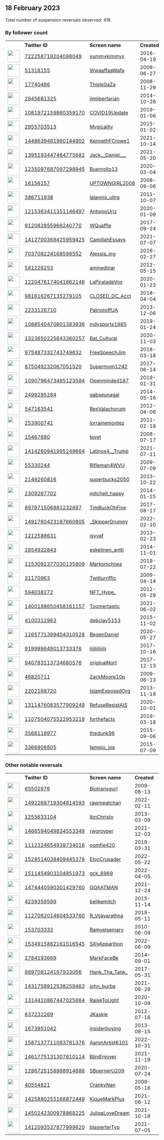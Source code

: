 
## 18 February 2023
Total number of suspension reversals observed: 418.

### By follower count
<table><tr><th></th><th align="left">Twitter ID</th><th align="left">Screen name</th>
<th align="left">Created</th><th align="left">Status</th><th align="left">Suspended</th><th align="left">Followers</th>
<tr><td><a href="https://pbs.twimg.com/profile_images/1511937337948733444/gpIXYTRl_normal.jpg"><img src="https://pbs.twimg.com/profile_images/1511937337948733444/gpIXYTRl_normal.jpg" width="40px" height="40px" align="center"/></a></td><td><a href="https://twitter.com/intent/user?user_id=722258719204098049">722258719204098049</a></td><td><a href="https://twitter.com/yummykimmyx">yummykimmyx</a></td><td>2016-04-19</td><td align="center"></td><td>2023-01-27</td><td>1546511</td></tr>
<tr><td><a href="https://pbs.twimg.com/profile_images/1554865067216277504/5cUtyi30_normal.jpg"><img src="https://pbs.twimg.com/profile_images/1554865067216277504/5cUtyi30_normal.jpg" width="40px" height="40px" align="center"/></a></td><td><a href="https://twitter.com/intent/user?user_id=51318155">51318155</a></td><td><a href="https://twitter.com/WwaaffaaWafa">WwaaffaaWafa</a></td><td>2009-06-27</td><td align="center"></td><td>2022-09-10</td><td>80737</td></tr>
<tr><td><a href="https://pbs.twimg.com/profile_images/780772982306267136/MDy54hwv_normal.jpg"><img src="https://pbs.twimg.com/profile_images/780772982306267136/MDy54hwv_normal.jpg" width="40px" height="40px" align="center"/></a></td><td><a href="https://twitter.com/intent/user?user_id=17740486">17740486</a></td><td><a href="https://twitter.com/ThisIsGaZa">ThisIsGaZa</a></td><td>2008-11-29</td><td align="center"></td><td></td><td>79696</td></tr>
<tr><td><a href="https://pbs.twimg.com/profile_images/1626832031291428864/FINrcE4g_normal.jpg"><img src="https://pbs.twimg.com/profile_images/1626832031291428864/FINrcE4g_normal.jpg" width="40px" height="40px" align="center"/></a></td><td><a href="https://twitter.com/intent/user?user_id=2845681325">2845681325</a></td><td><a href="https://twitter.com/jimlibertarian">jimlibertarian</a></td><td>2014-10-26</td><td align="center"></td><td></td><td>79065</td></tr>
<tr><td><a href="https://pbs.twimg.com/profile_images/1228679128515272705/k6z4OUS9_normal.jpg"><img src="https://pbs.twimg.com/profile_images/1228679128515272705/k6z4OUS9_normal.jpg" width="40px" height="40px" align="center"/></a></td><td><a href="https://twitter.com/intent/user?user_id=1081972159860359170">1081972159860359170</a></td><td><a href="https://twitter.com/COVID19Update">COVID19Update</a></td><td>2019-01-06</td><td align="center"></td><td></td><td>67640</td></tr>
<tr><td><a href="https://pbs.twimg.com/profile_images/1623169608822984704/HJKkHF2V_normal.jpg"><img src="https://pbs.twimg.com/profile_images/1623169608822984704/HJKkHF2V_normal.jpg" width="40px" height="40px" align="center"/></a></td><td><a href="https://twitter.com/intent/user?user_id=2955703513">2955703513</a></td><td><a href="https://twitter.com/Mvsicality">Mvsicality</a></td><td>2015-01-02</td><td align="center"></td><td></td><td>60576</td></tr>
<tr><td><a href="https://pbs.twimg.com/profile_images/1448641018560237572/DJZccGmd_normal.jpg"><img src="https://pbs.twimg.com/profile_images/1448641018560237572/DJZccGmd_normal.jpg" width="40px" height="40px" align="center"/></a></td><td><a href="https://twitter.com/intent/user?user_id=1448639481960144902">1448639481960144902</a></td><td><a href="https://twitter.com/KennethFCrowe1">KennethFCrowe1</a></td><td>2021-10-14</td><td align="center"></td><td>2023-02-14</td><td>57304</td></tr>
<tr><td><a href="https://pbs.twimg.com/profile_images/1409476105774456833/z-n6mRjd_normal.jpg"><img src="https://pbs.twimg.com/profile_images/1409476105774456833/z-n6mRjd_normal.jpg" width="40px" height="40px" align="center"/></a></td><td><a href="https://twitter.com/intent/user?user_id=1395193447464775682">1395193447464775682</a></td><td><a href="https://twitter.com/Jack__Daniel___">Jack__Daniel___</a></td><td>2021-05-20</td><td align="center"></td><td>2022-12-11</td><td>49251</td></tr>
<tr><td><a href="https://pbs.twimg.com/profile_images/1411307476499288070/a5rYLKjO_normal.jpg"><img src="https://pbs.twimg.com/profile_images/1411307476499288070/a5rYLKjO_normal.jpg" width="40px" height="40px" align="center"/></a></td><td><a href="https://twitter.com/intent/user?user_id=1235097687097298945">1235097687097298945</a></td><td><a href="https://twitter.com/Buenrollo13">Buenrollo13</a></td><td>2020-03-04</td><td align="center"></td><td>2022-07-29</td><td>22020</td></tr>
<tr><td><a href="https://pbs.twimg.com/profile_images/59558358/DSC07466_normal.JPG"><img src="https://pbs.twimg.com/profile_images/59558358/DSC07466_normal.JPG" width="40px" height="40px" align="center"/></a></td><td><a href="https://twitter.com/intent/user?user_id=16156157">16156157</a></td><td><a href="https://twitter.com/UPTOWNGIRL2008">UPTOWNGIRL2008</a></td><td>2008-09-06</td><td align="center"></td><td>2022-07-13</td><td>14307</td></tr>
<tr><td><a href="https://pbs.twimg.com/profile_images/1626864793293406209/C_IX5-Ng_normal.jpg"><img src="https://pbs.twimg.com/profile_images/1626864793293406209/C_IX5-Ng_normal.jpg" width="40px" height="40px" align="center"/></a></td><td><a href="https://twitter.com/intent/user?user_id=386711938">386711938</a></td><td><a href="https://twitter.com/lalannis_ultra">lalannis_ultra</a></td><td>2011-10-07</td><td align="center"></td><td>2022-05-05</td><td>12306</td></tr>
<tr><td><a href="https://pbs.twimg.com/profile_images/1627657464848982016/-COXalGc_normal.jpg"><img src="https://pbs.twimg.com/profile_images/1627657464848982016/-COXalGc_normal.jpg" width="40px" height="40px" align="center"/></a></td><td><a href="https://twitter.com/intent/user?user_id=1215363411351146497">1215363411351146497</a></td><td><a href="https://twitter.com/AntonioUriz">AntonioUriz</a></td><td>2020-01-09</td><td align="center"></td><td>2022-08-02</td><td>12099</td></tr>
<tr><td><a href="https://pbs.twimg.com/profile_images/1583897994314727424/_4tXbxDz_normal.jpg"><img src="https://pbs.twimg.com/profile_images/1583897994314727424/_4tXbxDz_normal.jpg" width="40px" height="40px" align="center"/></a></td><td><a href="https://twitter.com/intent/user?user_id=912082855966240770">912082855966240770</a></td><td><a href="https://twitter.com/WQuaffle">WQuaffle</a></td><td>2017-09-24</td><td align="center"></td><td>2023-01-27</td><td>12058</td></tr>
<tr><td><a href="https://pbs.twimg.com/profile_images/1584529807320223744/FLBZo9Ul_normal.jpg"><img src="https://pbs.twimg.com/profile_images/1584529807320223744/FLBZo9Ul_normal.jpg" width="40px" height="40px" align="center"/></a></td><td><a href="https://twitter.com/intent/user?user_id=1412700368425959425">1412700368425959425</a></td><td><a href="https://twitter.com/CamillahEssays">CamillahEssays</a></td><td>2021-07-07</td><td align="center"></td><td>2022-10-25</td><td>11956</td></tr>
<tr><td><a href="https://pbs.twimg.com/profile_images/1504474320927567883/2D8baEEG_normal.jpg"><img src="https://pbs.twimg.com/profile_images/1504474320927567883/2D8baEEG_normal.jpg" width="40px" height="40px" align="center"/></a></td><td><a href="https://twitter.com/intent/user?user_id=703708224168599552">703708224168599552</a></td><td><a href="https://twitter.com/Alessia_ing">Alessia_ing</a></td><td>2016-02-27</td><td align="center"></td><td>2022-07-26</td><td>11941</td></tr>
<tr><td><a href="https://pbs.twimg.com/profile_images/1625674333564592128/EeNDT1Dj_normal.jpg"><img src="https://pbs.twimg.com/profile_images/1625674333564592128/EeNDT1Dj_normal.jpg" width="40px" height="40px" align="center"/></a></td><td><a href="https://twitter.com/intent/user?user_id=581228253">581228253</a></td><td><a href="https://twitter.com/aminedinar">aminedinar</a></td><td>2012-05-15</td><td align="center"></td><td>2023-02-12</td><td>11467</td></tr>
<tr><td><a href="https://pbs.twimg.com/profile_images/1552555791890223105/jL2h1v_j_normal.jpg"><img src="https://pbs.twimg.com/profile_images/1552555791890223105/jL2h1v_j_normal.jpg" width="40px" height="40px" align="center"/></a></td><td><a href="https://twitter.com/intent/user?user_id=1220476174041862146">1220476174041862146</a></td><td><a href="https://twitter.com/LaPiratadeVox">LaPiratadeVox</a></td><td>2020-01-23</td><td align="center"></td><td>2022-08-06</td><td>11432</td></tr>
<tr><td><a href="https://pbs.twimg.com/profile_images/1302844982349328384/MnRTt5sW_normal.jpg"><img src="https://pbs.twimg.com/profile_images/1302844982349328384/MnRTt5sW_normal.jpg" width="40px" height="40px" align="center"/></a></td><td><a href="https://twitter.com/intent/user?user_id=981616267135279105">981616267135279105</a></td><td><a href="https://twitter.com/CLOSED_DC_Acct">CLOSED_DC_Acct</a></td><td>2018-04-04</td><td align="center">🔒</td><td></td><td>11158</td></tr>
<tr><td><a href="https://pbs.twimg.com/profile_images/862374780892315648/q-4m-RdW_normal.jpg"><img src="https://pbs.twimg.com/profile_images/862374780892315648/q-4m-RdW_normal.jpg" width="40px" height="40px" align="center"/></a></td><td><a href="https://twitter.com/intent/user?user_id=2233126710">2233126710</a></td><td><a href="https://twitter.com/PatriotoffUA">PatriotoffUA</a></td><td>2013-12-06</td><td align="center"></td><td>2022-04-04</td><td>10686</td></tr>
<tr><td><a href="https://pbs.twimg.com/profile_images/1481886049278169089/fQTVOSPZ_normal.jpg"><img src="https://pbs.twimg.com/profile_images/1481886049278169089/fQTVOSPZ_normal.jpg" width="40px" height="40px" align="center"/></a></td><td><a href="https://twitter.com/intent/user?user_id=1088540470601383936">1088540470601383936</a></td><td><a href="https://twitter.com/indysports1985">indysports1985</a></td><td>2019-01-24</td><td align="center"></td><td>2022-10-02</td><td>10280</td></tr>
<tr><td><a href="https://pbs.twimg.com/profile_images/1454224669347926026/4TjhlMHz_normal.jpg"><img src="https://pbs.twimg.com/profile_images/1454224669347926026/4TjhlMHz_normal.jpg" width="40px" height="40px" align="center"/></a></td><td><a href="https://twitter.com/intent/user?user_id=1323650225643360257">1323650225643360257</a></td><td><a href="https://twitter.com/Bat_Cultural">Bat_Cultural</a></td><td>2020-11-03</td><td align="center"></td><td></td><td>10225</td></tr>
<tr><td><a href="https://pbs.twimg.com/profile_images/1063962833128308739/BBrFUpQA_normal.jpg"><img src="https://pbs.twimg.com/profile_images/1063962833128308739/BBrFUpQA_normal.jpg" width="40px" height="40px" align="center"/></a></td><td><a href="https://twitter.com/intent/user?user_id=975487332743749632">975487332743749632</a></td><td><a href="https://twitter.com/FreeSpeechJim">FreeSpeechJim</a></td><td>2018-03-18</td><td align="center"></td><td></td><td>10197</td></tr>
<tr><td><a href="https://pbs.twimg.com/profile_images/1296822178365739010/YehFAwAK_normal.jpg"><img src="https://pbs.twimg.com/profile_images/1296822178365739010/YehFAwAK_normal.jpg" width="40px" height="40px" align="center"/></a></td><td><a href="https://twitter.com/intent/user?user_id=875049232067051520">875049232067051520</a></td><td><a href="https://twitter.com/Supermom1242">Supermom1242</a></td><td>2017-06-14</td><td align="center"></td><td></td><td>9116</td></tr>
<tr><td><a href="https://pbs.twimg.com/profile_images/1610151960698814466/g9ZNTqK5_normal.jpg"><img src="https://pbs.twimg.com/profile_images/1610151960698814466/g9ZNTqK5_normal.jpg" width="40px" height="40px" align="center"/></a></td><td><a href="https://twitter.com/intent/user?user_id=1090796473485123584">1090796473485123584</a></td><td><a href="https://twitter.com/Openminded187">Openminded187</a></td><td>2019-01-31</td><td align="center"></td><td>2023-01-20</td><td>8093</td></tr>
<tr><td><a href="https://pbs.twimg.com/profile_images/1626948223091736577/tnEDCjTq_normal.jpg"><img src="https://pbs.twimg.com/profile_images/1626948223091736577/tnEDCjTq_normal.jpg" width="40px" height="40px" align="center"/></a></td><td><a href="https://twitter.com/intent/user?user_id=2499295284">2499295284</a></td><td><a href="https://twitter.com/gabseunagal">gabseunagal</a></td><td>2014-05-16</td><td align="center"></td><td></td><td>8034</td></tr>
<tr><td><a href="https://pbs.twimg.com/profile_images/835012225765036033/S78MSyrn_normal.jpg"><img src="https://pbs.twimg.com/profile_images/835012225765036033/S78MSyrn_normal.jpg" width="40px" height="40px" align="center"/></a></td><td><a href="https://twitter.com/intent/user?user_id=547163541">547163541</a></td><td><a href="https://twitter.com/RexValachorum">RexValachorum</a></td><td>2012-04-06</td><td align="center"></td><td></td><td>7291</td></tr>
<tr><td><a href="https://pbs.twimg.com/profile_images/1542193366091194373/8HUoudnC_normal.jpg"><img src="https://pbs.twimg.com/profile_images/1542193366091194373/8HUoudnC_normal.jpg" width="40px" height="40px" align="center"/></a></td><td><a href="https://twitter.com/intent/user?user_id=253900741">253900741</a></td><td><a href="https://twitter.com/lorrainemontez">lorrainemontez</a></td><td>2011-02-18</td><td align="center"></td><td>2022-08-04</td><td>7215</td></tr>
<tr><td><a href="https://pbs.twimg.com/profile_images/1478924938388017153/NXg2sCOM_normal.jpg"><img src="https://pbs.twimg.com/profile_images/1478924938388017153/NXg2sCOM_normal.jpg" width="40px" height="40px" align="center"/></a></td><td><a href="https://twitter.com/intent/user?user_id=15467680">15467680</a></td><td><a href="https://twitter.com/tevet">tevet</a></td><td>2008-07-17</td><td align="center"></td><td>2022-07-19</td><td>7056</td></tr>
<tr><td><a href="https://pbs.twimg.com/profile_images/1556969531184222210/vUT9KuQX_normal.jpg"><img src="https://pbs.twimg.com/profile_images/1556969531184222210/vUT9KuQX_normal.jpg" width="40px" height="40px" align="center"/></a></td><td><a href="https://twitter.com/intent/user?user_id=1414260941995249664">1414260941995249664</a></td><td><a href="https://twitter.com/Latinos4__Trump">Latinos4__Trump</a></td><td>2021-07-11</td><td align="center"></td><td>2022-09-22</td><td>6965</td></tr>
<tr><td><a href="https://pbs.twimg.com/profile_images/378800000013022986/5689c36ac6a9fcb488f856b0b06161b6_normal.jpeg"><img src="https://pbs.twimg.com/profile_images/378800000013022986/5689c36ac6a9fcb488f856b0b06161b6_normal.jpeg" width="40px" height="40px" align="center"/></a></td><td><a href="https://twitter.com/intent/user?user_id=55330244">55330244</a></td><td><a href="https://twitter.com/Rifleman4WVU">Rifleman4WVU</a></td><td>2009-07-09</td><td align="center"></td><td>2022-03-16</td><td>6753</td></tr>
<tr><td><a href="https://pbs.twimg.com/profile_images/657330735611781120/CX9va93Y_normal.jpg"><img src="https://pbs.twimg.com/profile_images/657330735611781120/CX9va93Y_normal.jpg" width="40px" height="40px" align="center"/></a></td><td><a href="https://twitter.com/intent/user?user_id=2149260816">2149260816</a></td><td><a href="https://twitter.com/superbucks2050">superbucks2050</a></td><td>2013-10-22</td><td align="center"></td><td></td><td>6439</td></tr>
<tr><td><a href="https://pbs.twimg.com/profile_images/1179396927563194369/FXtW34qy_normal.jpg"><img src="https://pbs.twimg.com/profile_images/1179396927563194369/FXtW34qy_normal.jpg" width="40px" height="40px" align="center"/></a></td><td><a href="https://twitter.com/intent/user?user_id=2309267702">2309267702</a></td><td><a href="https://twitter.com/mitchell_happy">mitchell_happy</a></td><td>2014-01-25</td><td align="center"></td><td></td><td>6181</td></tr>
<tr><td><a href="https://pbs.twimg.com/profile_images/1104829380096778240/ZAoFuGsn_normal.png"><img src="https://pbs.twimg.com/profile_images/1104829380096778240/ZAoFuGsn_normal.png" width="40px" height="40px" align="center"/></a></td><td><a href="https://twitter.com/intent/user?user_id=897971506881232897">897971506881232897</a></td><td><a href="https://twitter.com/TimBuckOhFive">TimBuckOhFive</a></td><td>2017-08-17</td><td align="center"></td><td></td><td>5981</td></tr>
<tr><td><a href="https://pbs.twimg.com/profile_images/1627018273819615232/msLNTYwv_normal.jpg"><img src="https://pbs.twimg.com/profile_images/1627018273819615232/msLNTYwv_normal.jpg" width="40px" height="40px" align="center"/></a></td><td><a href="https://twitter.com/intent/user?user_id=1491760423187660805">1491760423187660805</a></td><td><a href="https://twitter.com/_SkipperGrumpy">_SkipperGrumpy</a></td><td>2022-02-10</td><td align="center"></td><td>2022-05-03</td><td>5649</td></tr>
<tr><td><a href="https://pbs.twimg.com/profile_images/1496795034821312512/2-mg8uJP_normal.jpg"><img src="https://pbs.twimg.com/profile_images/1496795034821312512/2-mg8uJP_normal.jpg" width="40px" height="40px" align="center"/></a></td><td><a href="https://twitter.com/intent/user?user_id=1212588631">1212588631</a></td><td><a href="https://twitter.com/isyyaf">isyyaf</a></td><td>2013-02-23</td><td align="center"></td><td>2022-06-12</td><td>5411</td></tr>
<tr><td><a href="https://pbs.twimg.com/profile_images/1121070648632258561/b-hWYuoE_normal.png"><img src="https://pbs.twimg.com/profile_images/1121070648632258561/b-hWYuoE_normal.png" width="40px" height="40px" align="center"/></a></td><td><a href="https://twitter.com/intent/user?user_id=2854922843">2854922843</a></td><td><a href="https://twitter.com/eskelinen_antti">eskelinen_antti</a></td><td>2014-11-01</td><td align="center"></td><td>2022-10-09</td><td>4737</td></tr>
<tr><td><a href="https://pbs.twimg.com/profile_images/1542194870177128454/qMYeKz6u_normal.jpg"><img src="https://pbs.twimg.com/profile_images/1542194870177128454/qMYeKz6u_normal.jpg" width="40px" height="40px" align="center"/></a></td><td><a href="https://twitter.com/intent/user?user_id=1153092377030135809">1153092377030135809</a></td><td><a href="https://twitter.com/Markonichiwa">Markonichiwa</a></td><td>2019-07-22</td><td align="center"></td><td>2022-07-20</td><td>4503</td></tr>
<tr><td><a href="https://pbs.twimg.com/profile_images/901149365560934400/uAxFUEtj_normal.jpg"><img src="https://pbs.twimg.com/profile_images/901149365560934400/uAxFUEtj_normal.jpg" width="40px" height="40px" align="center"/></a></td><td><a href="https://twitter.com/intent/user?user_id=31170963">31170963</a></td><td><a href="https://twitter.com/Twitturriffic">Twitturriffic</a></td><td>2009-04-14</td><td align="center"></td><td></td><td>4447</td></tr>
<tr><td><a href="https://pbs.twimg.com/profile_images/1605891835737640960/ZeiOpPOa_normal.png"><img src="https://pbs.twimg.com/profile_images/1605891835737640960/ZeiOpPOa_normal.png" width="40px" height="40px" align="center"/></a></td><td><a href="https://twitter.com/intent/user?user_id=594038272">594038272</a></td><td><a href="https://twitter.com/NFT_Hype_">NFT_Hype_</a></td><td>2012-05-29</td><td align="center"></td><td>2023-02-18</td><td>4405</td></tr>
<tr><td><a href="https://pbs.twimg.com/profile_images/1478389137484959751/eVDzP4Rg_normal.jpg"><img src="https://pbs.twimg.com/profile_images/1478389137484959751/eVDzP4Rg_normal.jpg" width="40px" height="40px" align="center"/></a></td><td><a href="https://twitter.com/intent/user?user_id=1400188650458161157">1400188650458161157</a></td><td><a href="https://twitter.com/Toomertastic">Toomertastic</a></td><td>2021-06-02</td><td align="center">🔒</td><td>2022-03-22</td><td>4123</td></tr>
<tr><td><a href="https://pbs.twimg.com/profile_images/1048663201414631424/7DLAtTPY_normal.jpg"><img src="https://pbs.twimg.com/profile_images/1048663201414631424/7DLAtTPY_normal.jpg" width="40px" height="40px" align="center"/></a></td><td><a href="https://twitter.com/intent/user?user_id=4100312963">4100312963</a></td><td><a href="https://twitter.com/debclay5153">debclay5153</a></td><td>2015-11-02</td><td align="center"></td><td></td><td>3953</td></tr>
<tr><td><a href="https://pbs.twimg.com/profile_images/1316184087632248837/4NFHd43w_normal.jpg"><img src="https://pbs.twimg.com/profile_images/1316184087632248837/4NFHd43w_normal.jpg" width="40px" height="40px" align="center"/></a></td><td><a href="https://twitter.com/intent/user?user_id=1265771399404310528">1265771399404310528</a></td><td><a href="https://twitter.com/BegenDaniel">BegenDaniel</a></td><td>2020-05-27</td><td align="center"></td><td>2022-06-10</td><td>3800</td></tr>
<tr><td><a href="https://pbs.twimg.com/profile_images/1482050016088895489/V1REEdfl_normal.jpg"><img src="https://pbs.twimg.com/profile_images/1482050016088895489/V1REEdfl_normal.jpg" width="40px" height="40px" align="center"/></a></td><td><a href="https://twitter.com/intent/user?user_id=919999949013733376">919999949013733376</a></td><td><a href="https://twitter.com/lijilijlijilij">lijilijlijilij</a></td><td>2017-10-16</td><td align="center"></td><td>2022-08-04</td><td>3679</td></tr>
<tr><td><a href="https://pbs.twimg.com/profile_images/992878032514945025/4m6TyAo5_normal.jpg"><img src="https://pbs.twimg.com/profile_images/992878032514945025/4m6TyAo5_normal.jpg" width="40px" height="40px" align="center"/></a></td><td><a href="https://twitter.com/intent/user?user_id=940783113734680576">940783113734680576</a></td><td><a href="https://twitter.com/originalNort">originalNort</a></td><td>2017-12-13</td><td align="center"></td><td></td><td>3640</td></tr>
<tr><td><a href="https://pbs.twimg.com/profile_images/1627919614712725504/Xis7emXT_normal.jpg"><img src="https://pbs.twimg.com/profile_images/1627919614712725504/Xis7emXT_normal.jpg" width="40px" height="40px" align="center"/></a></td><td><a href="https://twitter.com/intent/user?user_id=46820711">46820711</a></td><td><a href="https://twitter.com/ZackMoore10p">ZackMoore10p</a></td><td>2009-06-13</td><td align="center"></td><td></td><td>3459</td></tr>
<tr><td><a href="https://pbs.twimg.com/profile_images/378800000761173930/998db82bd0db864a1caeda30eef63ffb_normal.png"><img src="https://pbs.twimg.com/profile_images/378800000761173930/998db82bd0db864a1caeda30eef63ffb_normal.png" width="40px" height="40px" align="center"/></a></td><td><a href="https://twitter.com/intent/user?user_id=2202168720">2202168720</a></td><td><a href="https://twitter.com/IslamExposedOrg">IslamExposedOrg</a></td><td>2013-11-18</td><td align="center"></td><td></td><td>3313</td></tr>
<tr><td><a href="https://pbs.twimg.com/profile_images/1527255415117185030/l95p95Hl_normal.jpg"><img src="https://pbs.twimg.com/profile_images/1527255415117185030/l95p95Hl_normal.jpg" width="40px" height="40px" align="center"/></a></td><td><a href="https://twitter.com/intent/user?user_id=1311476083577909249">1311476083577909249</a></td><td><a href="https://twitter.com/RefuseResistAIS">RefuseResistAIS</a></td><td>2020-10-01</td><td align="center"></td><td>2022-07-10</td><td>3286</td></tr>
<tr><td><a href="https://pbs.twimg.com/profile_images/1626795156291850240/Yl_P7zzN_normal.jpg"><img src="https://pbs.twimg.com/profile_images/1626795156291850240/Yl_P7zzN_normal.jpg" width="40px" height="40px" align="center"/></a></td><td><a href="https://twitter.com/intent/user?user_id=1107504075522953218">1107504075522953218</a></td><td><a href="https://twitter.com/forthefacts">forthefacts</a></td><td>2019-03-18</td><td align="center"></td><td>2023-02-11</td><td>3270</td></tr>
<tr><td><a href="https://pbs.twimg.com/profile_images/1315087655932235777/K5GIr-dU_normal.jpg"><img src="https://pbs.twimg.com/profile_images/1315087655932235777/K5GIr-dU_normal.jpg" width="40px" height="40px" align="center"/></a></td><td><a href="https://twitter.com/intent/user?user_id=3566118977">3566118977</a></td><td><a href="https://twitter.com/thedunk96">thedunk96</a></td><td>2015-09-06</td><td align="center"></td><td></td><td>3257</td></tr>
<tr><td><a href="https://pbs.twimg.com/profile_images/1444376943776915463/muaynUr-_normal.jpg"><img src="https://pbs.twimg.com/profile_images/1444376943776915463/muaynUr-_normal.jpg" width="40px" height="40px" align="center"/></a></td><td><a href="https://twitter.com/intent/user?user_id=3366908805">3366908805</a></td><td><a href="https://twitter.com/tempio_joe">tempio_joe</a></td><td>2015-07-09</td><td align="center"></td><td>2022-07-17</td><td>3235</td></tr>
</table>

### Other notable reversals
<table><tr><th></th><th align="left">Twitter ID</th><th align="left">Screen name</th>
<th align="left">Created</th><th align="left">Status</th><th align="left">Suspended</th><th align="left">Followers</th>
<tr><td><a href="https://pbs.twimg.com/profile_images/1460730224274862080/5ZcwooMU_normal.jpg"><img src="https://pbs.twimg.com/profile_images/1460730224274862080/5ZcwooMU_normal.jpg" width="40px" height="40px" align="center"/></a></td><td><a href="https://twitter.com/intent/user?user_id=65502976">65502976</a></td><td><a href="https://twitter.com/Biotransgurl">Biotransgurl</a></td><td>2009-08-13</td><td align="center"></td><td>2022-07-13</td><td>1047</td></tr>
<tr><td><a href="https://pbs.twimg.com/profile_images/1627022462717394945/6F3JC5mp_normal.jpg"><img src="https://pbs.twimg.com/profile_images/1627022462717394945/6F3JC5mp_normal.jpg" width="40px" height="40px" align="center"/></a></td><td><a href="https://twitter.com/intent/user?user_id=1492268719304814593">1492268719304814593</a></td><td><a href="https://twitter.com/rawmeatchan">rawmeatchan</a></td><td>2022-02-11</td><td align="center"></td><td>2022-12-19</td><td>273</td></tr>
<tr><td><a href="https://pbs.twimg.com/profile_images/1557462280068952064/3EuNAl58_normal.jpg"><img src="https://pbs.twimg.com/profile_images/1557462280068952064/3EuNAl58_normal.jpg" width="40px" height="40px" align="center"/></a></td><td><a href="https://twitter.com/intent/user?user_id=1255633104">1255633104</a></td><td><a href="https://twitter.com/IbnChristo">IbnChristo</a></td><td>2013-03-09</td><td align="center"></td><td>2022-09-27</td><td>542</td></tr>
<tr><td><a href="https://pbs.twimg.com/profile_images/1498709433089675265/niD4bTF7_normal.jpg"><img src="https://pbs.twimg.com/profile_images/1498709433089675265/niD4bTF7_normal.jpg" width="40px" height="40px" align="center"/></a></td><td><a href="https://twitter.com/intent/user?user_id=1466594049834553349">1466594049834553349</a></td><td><a href="https://twitter.com/rwgroyper">rwgroyper</a></td><td>2021-12-03</td><td align="center"></td><td>2022-12-17</td><td>28</td></tr>
<tr><td><a href="https://pbs.twimg.com/profile_images/1532437456401879047/Zatqrtz5_normal.jpg"><img src="https://pbs.twimg.com/profile_images/1532437456401879047/Zatqrtz5_normal.jpg" width="40px" height="40px" align="center"/></a></td><td><a href="https://twitter.com/intent/user?user_id=1112324654939734016">1112324654939734016</a></td><td><a href="https://twitter.com/oomfie420">oomfie420</a></td><td>2019-03-31</td><td align="center"></td><td>2022-09-22</td><td>322</td></tr>
<tr><td><a href="https://pbs.twimg.com/profile_images/1532852484032577538/cQfVLK41_normal.jpg"><img src="https://pbs.twimg.com/profile_images/1532852484032577538/cQfVLK41_normal.jpg" width="40px" height="40px" align="center"/></a></td><td><a href="https://twitter.com/intent/user?user_id=1528514038409445378">1528514038409445378</a></td><td><a href="https://twitter.com/ElonCrusader">ElonCrusader</a></td><td>2022-05-22</td><td align="center"></td><td>2022-06-13</td><td>104</td></tr>
<tr><td><a href="https://pbs.twimg.com/profile_images/1547393545048399872/I6YSS-A2_normal.jpg"><img src="https://pbs.twimg.com/profile_images/1547393545048399872/I6YSS-A2_normal.jpg" width="40px" height="40px" align="center"/></a></td><td><a href="https://twitter.com/intent/user?user_id=1511454903104851973">1511454903104851973</a></td><td><a href="https://twitter.com/gck_6969">gck_6969</a></td><td>2022-04-05</td><td align="center"></td><td>2023-02-11</td><td>12</td></tr>
<tr><td><a href="https://pbs.twimg.com/profile_images/1549286381905530880/rKcUf4ZE_normal.jpg"><img src="https://pbs.twimg.com/profile_images/1549286381905530880/rKcUf4ZE_normal.jpg" width="40px" height="40px" align="center"/></a></td><td><a href="https://twitter.com/intent/user?user_id=1474440590301429760">1474440590301429760</a></td><td><a href="https://twitter.com/GOAATMAN">GOAATMAN</a></td><td>2021-12-24</td><td align="center"></td><td>2022-07-22</td><td>15</td></tr>
<tr><td><a href="https://pbs.twimg.com/profile_images/1439013563205492738/Y1c73yIF_normal.jpg"><img src="https://pbs.twimg.com/profile_images/1439013563205492738/Y1c73yIF_normal.jpg" width="40px" height="40px" align="center"/></a></td><td><a href="https://twitter.com/intent/user?user_id=4239359599">4239359599</a></td><td><a href="https://twitter.com/belikemitch">belikemitch</a></td><td>2015-11-14</td><td align="center"></td><td>2022-10-05</td><td>96</td></tr>
<tr><td><a href="https://pbs.twimg.com/profile_images/1585683134271594497/uO4j6dIz_normal.jpg"><img src="https://pbs.twimg.com/profile_images/1585683134271594497/uO4j6dIz_normal.jpg" width="40px" height="40px" align="center"/></a></td><td><a href="https://twitter.com/intent/user?user_id=1127062014604533760">1127062014604533760</a></td><td><a href="https://twitter.com/R_Vijayarathna">R_Vijayarathna</a></td><td>2019-05-11</td><td align="center"></td><td>2023-02-07</td><td>2263</td></tr>
<tr><td><a href="https://pbs.twimg.com/profile_images/1560990027089420289/tRPq8NhT_normal.jpg"><img src="https://pbs.twimg.com/profile_images/1560990027089420289/tRPq8NhT_normal.jpg" width="40px" height="40px" align="center"/></a></td><td><a href="https://twitter.com/intent/user?user_id=153703333">153703333</a></td><td><a href="https://twitter.com/Ramyelsemary">Ramyelsemary</a></td><td>2010-06-09</td><td align="center"></td><td>2022-09-23</td><td>2672</td></tr>
<tr><td><a href="https://pbs.twimg.com/profile_images/1550237190755651585/RTkpu_-C_normal.jpg"><img src="https://pbs.twimg.com/profile_images/1550237190755651585/RTkpu_-C_normal.jpg" width="40px" height="40px" align="center"/></a></td><td><a href="https://twitter.com/intent/user?user_id=1534915882161516545">1534915882161516545</a></td><td><a href="https://twitter.com/SiIIyApparition">SiIIyApparition</a></td><td>2022-06-09</td><td align="center">🔒</td><td>2022-07-22</td><td>87</td></tr>
<tr><td><a href="https://pbs.twimg.com/profile_images/1559372594759049216/4Bhb7GwN_normal.jpg"><img src="https://pbs.twimg.com/profile_images/1559372594759049216/4Bhb7GwN_normal.jpg" width="40px" height="40px" align="center"/></a></td><td><a href="https://twitter.com/intent/user?user_id=2784193669">2784193669</a></td><td><a href="https://twitter.com/MarkFaceBk">MarkFaceBk</a></td><td>2014-09-01</td><td align="center"></td><td>2022-09-05</td><td>454</td></tr>
<tr><td><a href="https://pbs.twimg.com/profile_images/1488707316811718656/EARaXLDf_normal.jpg"><img src="https://pbs.twimg.com/profile_images/1488707316811718656/EARaXLDf_normal.jpg" width="40px" height="40px" align="center"/></a></td><td><a href="https://twitter.com/intent/user?user_id=869708124197933056">869708124197933056</a></td><td><a href="https://twitter.com/Hank_Tha_Tank_">Hank_Tha_Tank_</a></td><td>2017-05-31</td><td align="center"></td><td>2022-07-13</td><td>324</td></tr>
<tr><td><a href="https://pbs.twimg.com/profile_images/1626990090265235458/Z0Av6VYa_normal.jpg"><img src="https://pbs.twimg.com/profile_images/1626990090265235458/Z0Av6VYa_normal.jpg" width="40px" height="40px" align="center"/></a></td><td><a href="https://twitter.com/intent/user?user_id=1431758912538259463">1431758912538259463</a></td><td><a href="https://twitter.com/john_burba">john_burba</a></td><td>2021-08-28</td><td align="center"></td><td>2022-07-08</td><td>49</td></tr>
<tr><td><a href="https://pbs.twimg.com/profile_images/1426632447865798663/JPqe0GPW_normal.jpg"><img src="https://pbs.twimg.com/profile_images/1426632447865798663/JPqe0GPW_normal.jpg" width="40px" height="40px" align="center"/></a></td><td><a href="https://twitter.com/intent/user?user_id=1314410867447025664">1314410867447025664</a></td><td><a href="https://twitter.com/RaiseToLight">RaiseToLight</a></td><td>2020-10-09</td><td align="center"></td><td>2022-10-29</td><td>2376</td></tr>
<tr><td><a href="https://pbs.twimg.com/profile_images/1508047070279741441/WDphbs9J_normal.jpg"><img src="https://pbs.twimg.com/profile_images/1508047070279741441/WDphbs9J_normal.jpg" width="40px" height="40px" align="center"/></a></td><td><a href="https://twitter.com/intent/user?user_id=637232269">637232269</a></td><td><a href="https://twitter.com/JKaskie">JKaskie</a></td><td>2012-07-16</td><td align="center"></td><td>2022-10-13</td><td>573</td></tr>
<tr><td><a href="https://pbs.twimg.com/profile_images/1468084514270318593/23tm8Cwv_normal.png"><img src="https://pbs.twimg.com/profile_images/1468084514270318593/23tm8Cwv_normal.png" width="40px" height="40px" align="center"/></a></td><td><a href="https://twitter.com/intent/user?user_id=1673951042">1673951042</a></td><td><a href="https://twitter.com/insiderbuying">insiderbuying</a></td><td>2013-08-15</td><td align="center"></td><td>2023-01-09</td><td>100</td></tr>
<tr><td><a href="https://pbs.twimg.com/profile_images/1589454219295150082/1kj2_UOY_normal.jpg"><img src="https://pbs.twimg.com/profile_images/1589454219295150082/1kj2_UOY_normal.jpg" width="40px" height="40px" align="center"/></a></td><td><a href="https://twitter.com/intent/user?user_id=1587137711063781376">1587137711063781376</a></td><td><a href="https://twitter.com/AaronArtist6101">AaronArtist6101</a></td><td>2022-10-31</td><td align="center"></td><td>2022-12-23</td><td>261</td></tr>
<tr><td><a href="https://pbs.twimg.com/profile_images/1531763132850483201/2D-81igT_normal.jpg"><img src="https://pbs.twimg.com/profile_images/1531763132850483201/2D-81igT_normal.jpg" width="40px" height="40px" align="center"/></a></td><td><a href="https://twitter.com/intent/user?user_id=1461775131307610114">1461775131307610114</a></td><td><a href="https://twitter.com/BliniEnjoyer">BliniEnjoyer</a></td><td>2021-11-19</td><td align="center"></td><td>2022-06-02</td><td>20</td></tr>
<tr><td><a href="https://pbs.twimg.com/profile_images/1626912069353193473/KyolGqiu_normal.jpg"><img src="https://pbs.twimg.com/profile_images/1626912069353193473/KyolGqiu_normal.jpg" width="40px" height="40px" align="center"/></a></td><td><a href="https://twitter.com/intent/user?user_id=1286725158988914688">1286725158988914688</a></td><td><a href="https://twitter.com/SBoernerU209">SBoernerU209</a></td><td>2020-07-24</td><td align="center"></td><td>2022-07-08</td><td>1690</td></tr>
<tr><td><a href="https://pbs.twimg.com/profile_images/1481780420475715584/IDDVk5ot_normal.jpg"><img src="https://pbs.twimg.com/profile_images/1481780420475715584/IDDVk5ot_normal.jpg" width="40px" height="40px" align="center"/></a></td><td><a href="https://twitter.com/intent/user?user_id=40554821">40554821</a></td><td><a href="https://twitter.com/CrankyNan">CrankyNan</a></td><td>2009-05-16</td><td align="center"></td><td>2022-07-11</td><td>998</td></tr>
<tr><td><a href="https://pbs.twimg.com/profile_images/1623153507086868480/7LhzW36s_normal.jpg"><img src="https://pbs.twimg.com/profile_images/1623153507086868480/7LhzW36s_normal.jpg" width="40px" height="40px" align="center"/></a></td><td><a href="https://twitter.com/intent/user?user_id=1425880255168872449">1425880255168872449</a></td><td><a href="https://twitter.com/KiqueMarkPlus">KiqueMarkPlus</a></td><td>2021-08-12</td><td align="center"></td><td>2023-02-14</td><td>1882</td></tr>
<tr><td><a href="https://pbs.twimg.com/profile_images/1457900143274086404/sGFDoYYK_normal.jpg"><img src="https://pbs.twimg.com/profile_images/1457900143274086404/sGFDoYYK_normal.jpg" width="40px" height="40px" align="center"/></a></td><td><a href="https://twitter.com/intent/user?user_id=1450242300978868225">1450242300978868225</a></td><td><a href="https://twitter.com/JuliqaLoveDream">JuliqaLoveDream</a></td><td>2021-10-18</td><td align="center"></td><td>2022-10-03</td><td>1062</td></tr>
<tr><td><a href="https://pbs.twimg.com/profile_images/1626640549217243150/1TlzNafB_normal.jpg"><img src="https://pbs.twimg.com/profile_images/1626640549217243150/1TlzNafB_normal.jpg" width="40px" height="40px" align="center"/></a></td><td><a href="https://twitter.com/intent/user?user_id=1412093537877999620">1412093537877999620</a></td><td><a href="https://twitter.com/blasierterTyp">blasierterTyp</a></td><td>2021-07-05</td><td align="center"></td><td>2022-10-29</td><td>1341</td></tr>
</table>
